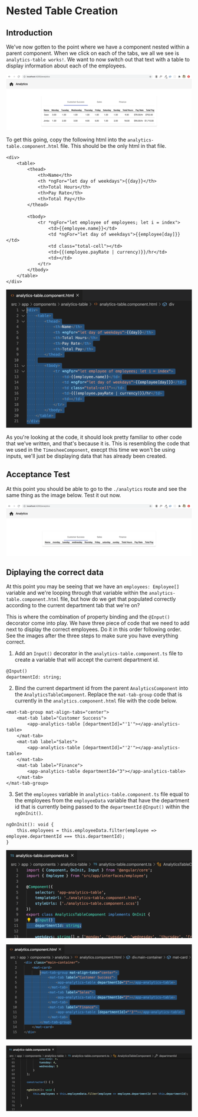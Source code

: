 # Nested Table Creation

## Introduction

We've now gotten to the point where we have a component nested within a parent component. When we click on each of the tabs, we all we see is `analytics-table works!`. We want to now switch out that text with a table to display information about each of the employees.

![](img/analytics_example.png)


To get this going, copy the following html into the `analytics-table.component.html` file. This should be the only html in that file.

```
<div>
    <table>
        <thead>
            <th>Name</th>
            <th *ngFor="let day of weekdays">{{day}}</th>
            <th>Total Hours</th>
            <th>Pay Rate</th>
            <th>Total Pay</th>
        </thead>
    
        <tbody>
            <tr *ngFor="let employee of employees; let i = index">
                <td>{{employee.name}}</td>
                <td *ngFor="let day of weekdays">{{employee[day]}}</td>
                <td class="total-cell"></td>
                <td>{{(employee.payRate | currency)}}/hr</td>
                <td></td>
            </tr>
        </tbody>
    </table>
</div>
```

![](img/analytics_table_html_start.png)

As you're looking at the code, it should look pretty familiar to other code that we've written, and that's because it is. This is resembling the code that we used in the `TimesheeComponent`, execpt this time we won't be using inputs, we'll just be displaying data that has already been created.

## Acceptance Test

At this point you should be able to go to the `./analytics` route and see the same thing as the image below. Test it out now.

![](img/analytics_table_start_display.png)


## Diplaying the correct data

At this point you may be seeing that we have an `employees: Employee[]` variable and we're looping through that variable within the `analytics-table.component.html` file, but how do we get that populated correctly according to the current department tab that we're on?

This is where the combination of property binding and the `@Input()` decorator come into play. We have three piece of code that we need to add next to display the correct employees. Do it in this order following order. See the images after the three steps to make sure you have everything correct.

1. Add an `Input()` decorator in the `analytics-table.component.ts` file to create a variable that will accept the current department id.

```
@Input()
departmentId: string;
```

2. Bind the current department id from the parent `AnalyticsComponent` into the `AnalyticsTableComponent`. Replace the `mat-tab-group` code that is currently in the `analytics.component.html` file with the code below.

```
<mat-tab-group mat-align-tabs="center">
    <mat-tab label="Customer Success">
        <app-analytics-table [departmentId]="'1'"></app-analytics-table>
    </mat-tab>
    <mat-tab label="Sales">
        <app-analytics-table [departmentId]="'2'"></app-analytics-table>
    </mat-tab>
    <mat-tab label="Finance">
        <app-analytics-table departmentId="3"></app-analytics-table>
    </mat-tab>
</mat-tab-group>
```

3. Set the `employees` variable in `analytics-table.component.ts` file equal to the employees from the `employeeData` variable that have the department id that is currently being passed to the `departmentId` `@Input()` within the `ngOnInit()`.


```
ngOnInit(): void {
    this.employees = this.employeeData.filter(employee => employee.departmentId === this.departmentId);
}
```

![](img/input_decorator.png)

![](img/parent_property_binding.png)

![](img/filter_employees.png)





